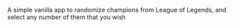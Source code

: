 A simple vanilla app to randomize champions from League of Legends, and select any number of them that you wish
